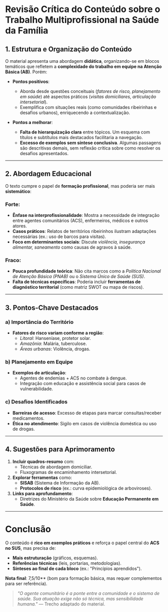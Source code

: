 # **Revisão Crítica do Conteúdo sobre o Trabalho Multiprofissional na Saúde da Família**  

## **1. Estrutura e Organização do Conteúdo**  
O material apresenta uma abordagem **didática**, organizando-se em blocos temáticos que refletem a **complexidade do trabalho em equipe na Atenção Básica (AB)**. Porém:  

- **Pontos positivos**:  
  - Aborda desde questões conceituais (*fatores de risco, planejamento em saúde*) até aspectos práticos (*visitas domiciliares, articulação intersetorial*).  
  - Exemplifica com situações reais (como comunidades ribeirinhas e desafios urbanos), enriquecendo a contextualização.  

- **Pontos a melhorar**:  
  - **Falta de hierarquização clara** entre tópicos. Um esquema com títulos e subtítulos mais destacados facilitaria a navegação.  
  - **Excesso de exemplos sem síntese conclusiva**. Algumas passagens são descritivas demais, sem reflexão crítica sobre como resolver os desafios apresentados.  

---  

## **2. Abordagem Educacional**  
O texto cumpre o papel de **formação profissional**, mas poderia ser mais **sistemático**:  

### **Forte:**  
- **Ênfase na interprofissionalidade**: Mostra a necessidade de integração entre agentes comunitários (ACS), enfermeiros, médicos e outros atores.  
- **Casos práticos**: Relatos de territórios ribeirinhos ilustram adaptações necessárias (ex.: uso de barcos para visitas).  
- **Foco em determinantes sociais**: Discute *violência, insegurança alimentar, saneamento* como causas de agravos à saúde.  

### **Fraco:**  
- **Pouca profundidade teórica**: Não cita marcos como a *Política Nacional de Atenção Básica (PNAB)* ou o *Sistema Único de Saúde (SUS)*.  
- **Falta de técnicas específicas**: Poderia incluir **ferramentas de diagnóstico territorial** (como matriz SWOT ou mapa de riscos).  

---  

## **3. Pontos-Chave Destacados**  

### **a) Importância do Território**  
- **Fatores de risco variam conforme a região**:  
  - *Litoral*: Hanseníase, protetor solar.  
  - *Amazônia*: Malária, tuberculose.  
  - *Áreas urbanas*: Violência, drogas.  

### **b) Planejamento em Equipe**  
- **Exemplos de articulação**:  
  - Agentes de endemias + ACS no combate à dengue.  
  - Integração com educação e assistência social para casos de vulnerabilidade.  

### **c) Desafios Identificados**  
- **Barreiras de acesso**: Excesso de etapas para marcar consultas/receber medicamentos.  
- **Ética no atendimento**: Sigilo em casos de violência doméstica ou uso de drogas.  

---  

## **4. Sugestões para Aprimoramento**  
1. **Incluir quadros-resumo** com:  
   - Técnicas de abordagem domiciliar.  
   - Fluxogramas de encaminhamento intersetorial.  
2. **Explorar ferramentas** como:  
   - **SISAB** (Sistema de Informação da AB).  
   - **Protocolos de risco** (ex.: curva epidemiológica de arboviroses).  
3. **Links para aprofundamento**:  
   - Diretrizes do Ministério da Saúde sobre **Educação Permanente em Saúde**.  

---  

# **Conclusão**  
O conteúdo é **rico em exemplos práticos** e reforça o papel central do **ACS no SUS**, mas precisa de:  
- **Mais estruturação** (gráficos, esquemas).  
- **Referências técnicas** (leis, portarias, metodologias).  
- **Sínteses ao final de cada bloco** (ex.: "Princípios aprendidos").  

**Nota final**: 7,5/10** (bom para formação básica, mas requer complementos para ser referência).  

> *"O agente comunitário é a ponte entre a comunidade e o sistema de saúde. Sua atuação exige não só técnica, mas sensibilidade humana."* — Trecho adaptado do material.